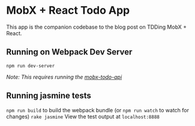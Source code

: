# MobX + React Todo App

This app is the companion codebase to the blog post on TDDing MobX + React.

## Running on Webpack Dev Server

`npm run dev-server`

*Note: This requires running the [mobx-todo-api](https://github.com/styeung/mobx-todo-api)*

## Running jasmine tests

`npm run build` to build the webpack bundle (or `npm run watch` to watch for changes)
`rake jasmine`
View the test output at `localhost:8888`


